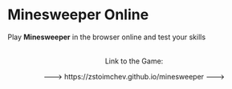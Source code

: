 # Minesweeper Online
Play <b>Minesweeper</b> in the browser online and test your skills
<br><br>

<p align="center">Link to the Game:</p>
<p align="center" margin: "auto">---> https://zstoimchev.github.io/minesweeper ---></p>